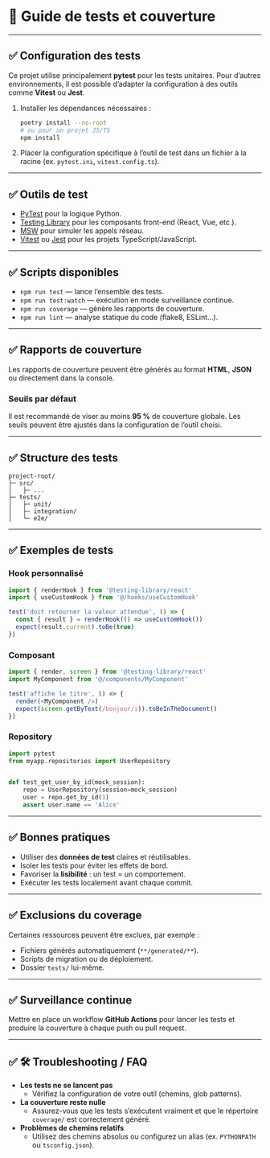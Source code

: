 # 🧪 Guide de tests et couverture

---

## ✅ Configuration des tests

Ce projet utilise principalement **pytest** pour les tests unitaires. Pour d’autres environnements, il est possible d’adapter la configuration à des outils comme **Vitest** ou **Jest**.

1. Installer les dépendances nécessaires :
   ```bash
   poetry install --no-root
   # ou pour un projet JS/TS
   npm install
   ```
2. Placer la configuration spécifique à l’outil de test dans un fichier à la racine (ex. `pytest.ini`, `vitest.config.ts`).

---

## ✅ Outils de test

* [PyTest](https://docs.pytest.org/) pour la logique Python.
* [Testing Library](https://testing-library.com/docs/) pour les composants front-end (React, Vue, etc.).
* [MSW](https://mswjs.io/) pour simuler les appels réseau.
* [Vitest](https://vitest.dev/) ou [Jest](https://jestjs.io/) pour les projets TypeScript/JavaScript.

---

## ✅ Scripts disponibles

* `npm run test` — lance l’ensemble des tests.
* `npm run test:watch` — exécution en mode surveillance continue.
* `npm run coverage` — génère les rapports de couverture.
* `npm run lint` — analyse statique du code (flake8, ESLint...).

---

## ✅ Rapports de couverture

Les rapports de couverture peuvent être générés au format **HTML**, **JSON** ou directement dans la console.

### Seuils par défaut

Il est recommandé de viser au moins **95 %** de couverture globale. Les seuils peuvent être ajustés dans la configuration de l’outil choisi.

---

## ✅ Structure des tests

```text
project-root/
├─ src/
│   ├─ ...
├─ tests/
│   ├─ unit/
│   ├─ integration/
│   └─ e2e/
```

---

## ✅ Exemples de tests

### Hook personnalisé
```typescript
import { renderHook } from '@testing-library/react'
import { useCustomHook } from '@/hooks/useCustomHook'

test('doit retourner la valeur attendue', () => {
  const { result } = renderHook(() => useCustomHook())
  expect(result.current).toBe(true)
})
```

### Composant
```typescript
import { render, screen } from '@testing-library/react'
import MyComponent from '@/components/MyComponent'

test('affiche le titre', () => {
  render(<MyComponent />)
  expect(screen.getByText(/bonjour/i)).toBeInTheDocument()
})
```

### Repository
```python
import pytest
from myapp.repositories import UserRepository


def test_get_user_by_id(mock_session):
    repo = UserRepository(session=mock_session)
    user = repo.get_by_id(1)
    assert user.name == 'Alice'
```

---

## ✅ Bonnes pratiques

* Utiliser des **données de test** claires et réutilisables.
* Isoler les tests pour éviter les effets de bord.
* Favoriser la **lisibilité** : un test = un comportement.
* Exécuter les tests localement avant chaque commit.

---

## ✅ Exclusions du coverage

Certaines ressources peuvent être exclues, par exemple :

* Fichiers générés automatiquement (`**/generated/**`).
* Scripts de migration ou de déploiement.
* Dossier `tests/` lui-même.

---

## ✅ Surveillance continue

Mettre en place un workflow **GitHub Actions** pour lancer les tests et produire la couverture à chaque push ou pull request.

---

## ✅ 🛠️ Troubleshooting / FAQ

* **Les tests ne se lancent pas**
  - Vérifiez la configuration de votre outil (chemins, glob patterns).
* **La couverture reste nulle**
  - Assurez-vous que les tests s’exécutent vraiment et que le répertoire `coverage/` est correctement généré.
* **Problèmes de chemins relatifs**
  - Utilisez des chemins absolus ou configurez un alias (ex. `PYTHONPATH` ou `tsconfig.json`).
